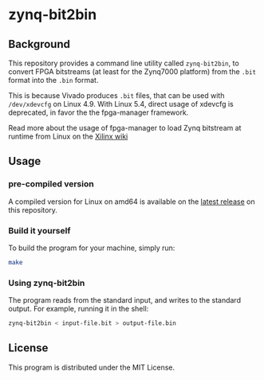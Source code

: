 # zynq-bit2bin

## Background

This repository provides a command line utility called `zynq-bit2bin`, to
convert FPGA bitstreams (at least for the Zynq7000 platform) from the `.bit`
format into the `.bin` format.

This is because Vivado produces `.bit` files, that can be used with
`/dev/xdevcfg` on Linux 4.9. With Linux 5.4, direct usage of xdevcfg is
deprecated, in favor the the fpga-manager framework.

Read more about the usage of fpga-manager to load Zynq bitstream at runtime
from Linux on the 
[Xilinx wiki](https://xilinx-wiki.atlassian.net/wiki/spaces/A/pages/18841645/Solution+Zynq+PL+Programming+With+FPGA+Manager)

## Usage

### pre-compiled version

A compiled version for Linux on amd64 is available on the
[latest release](https://github.com/titouanc/zynq-bit2bin/releases/latest)
on this repository.

### Build it yourself

To build the program for your machine, simply run:

```bash
make
```

### Using zynq-bit2bin

The program reads from the standard input, and writes to the standard output.
For example, running it in the shell:

```bash
zynq-bit2bin < input-file.bit > output-file.bin
```

## License

This program is distributed under the MIT License.
